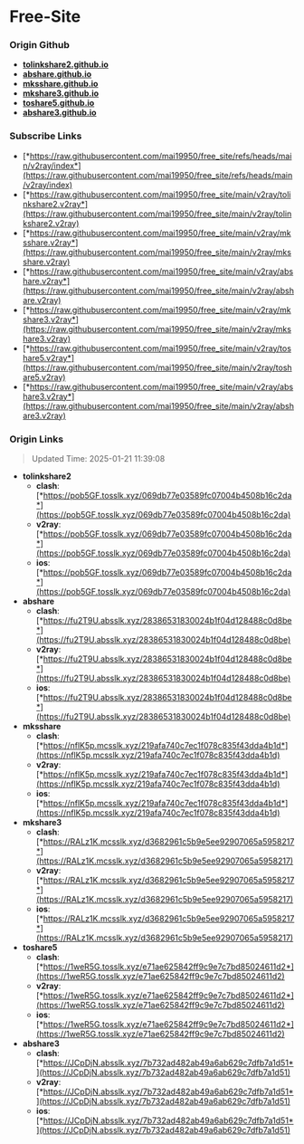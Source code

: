 # Free-Site

### Origin Github

- [**tolinkshare2.github.io**](https://github.com/tolinkshare2/tolinkshare2.github.io)
- [**abshare.github.io**](https://github.com/abshare/abshare.github.io)
- [**mksshare.github.io**](https://github.com/mksshare/mksshare.github.io)
- [**mkshare3.github.io**](https://github.com/mkshare3/mkshare3.github.io)
- [**toshare5.github.io**](https://github.com/toshare5/toshare5.github.io)
- [**abshare3.github.io**](https://github.com/abshare3/abshare3.github.io)

### Subscribe Links

- [*https://raw.githubusercontent.com/mai19950/free_site/refs/heads/main/v2ray/index*](https://raw.githubusercontent.com/mai19950/free_site/refs/heads/main/v2ray/index)
- [*https://raw.githubusercontent.com/mai19950/free_site/main/v2ray/tolinkshare2.v2ray*](https://raw.githubusercontent.com/mai19950/free_site/main/v2ray/tolinkshare2.v2ray)
- [*https://raw.githubusercontent.com/mai19950/free_site/main/v2ray/mksshare.v2ray*](https://raw.githubusercontent.com/mai19950/free_site/main/v2ray/mksshare.v2ray)
- [*https://raw.githubusercontent.com/mai19950/free_site/main/v2ray/abshare.v2ray*](https://raw.githubusercontent.com/mai19950/free_site/main/v2ray/abshare.v2ray)
- [*https://raw.githubusercontent.com/mai19950/free_site/main/v2ray/mkshare3.v2ray*](https://raw.githubusercontent.com/mai19950/free_site/main/v2ray/mkshare3.v2ray)
- [*https://raw.githubusercontent.com/mai19950/free_site/main/v2ray/toshare5.v2ray*](https://raw.githubusercontent.com/mai19950/free_site/main/v2ray/toshare5.v2ray)
- [*https://raw.githubusercontent.com/mai19950/free_site/main/v2ray/abshare3.v2ray*](https://raw.githubusercontent.com/mai19950/free_site/main/v2ray/abshare3.v2ray)

### Origin Links

> Updated Time: 2025-01-21 11:39:08

- **tolinkshare2**
  - **clash**: [*https://pob5GF.tosslk.xyz/069db77e03589fc07004b4508b16c2da*](https://pob5GF.tosslk.xyz/069db77e03589fc07004b4508b16c2da)
  - **v2ray**: [*https://pob5GF.tosslk.xyz/069db77e03589fc07004b4508b16c2da*](https://pob5GF.tosslk.xyz/069db77e03589fc07004b4508b16c2da)
  - **ios**: [*https://pob5GF.tosslk.xyz/069db77e03589fc07004b4508b16c2da*](https://pob5GF.tosslk.xyz/069db77e03589fc07004b4508b16c2da)
- **abshare**
  - **clash**: [*https://fu2T9U.absslk.xyz/28386531830024b1f04d128488c0d8be*](https://fu2T9U.absslk.xyz/28386531830024b1f04d128488c0d8be)
  - **v2ray**: [*https://fu2T9U.absslk.xyz/28386531830024b1f04d128488c0d8be*](https://fu2T9U.absslk.xyz/28386531830024b1f04d128488c0d8be)
  - **ios**: [*https://fu2T9U.absslk.xyz/28386531830024b1f04d128488c0d8be*](https://fu2T9U.absslk.xyz/28386531830024b1f04d128488c0d8be)
- **mksshare**
  - **clash**: [*https://nflK5p.mcsslk.xyz/219afa740c7ec1f078c835f43dda4b1d*](https://nflK5p.mcsslk.xyz/219afa740c7ec1f078c835f43dda4b1d)
  - **v2ray**: [*https://nflK5p.mcsslk.xyz/219afa740c7ec1f078c835f43dda4b1d*](https://nflK5p.mcsslk.xyz/219afa740c7ec1f078c835f43dda4b1d)
  - **ios**: [*https://nflK5p.mcsslk.xyz/219afa740c7ec1f078c835f43dda4b1d*](https://nflK5p.mcsslk.xyz/219afa740c7ec1f078c835f43dda4b1d)
- **mkshare3**
  - **clash**: [*https://RALz1K.mcsslk.xyz/d3682961c5b9e5ee92907065a5958217*](https://RALz1K.mcsslk.xyz/d3682961c5b9e5ee92907065a5958217)
  - **v2ray**: [*https://RALz1K.mcsslk.xyz/d3682961c5b9e5ee92907065a5958217*](https://RALz1K.mcsslk.xyz/d3682961c5b9e5ee92907065a5958217)
  - **ios**: [*https://RALz1K.mcsslk.xyz/d3682961c5b9e5ee92907065a5958217*](https://RALz1K.mcsslk.xyz/d3682961c5b9e5ee92907065a5958217)
- **toshare5**
  - **clash**: [*https://1weR5G.tosslk.xyz/e71ae625842ff9c9e7c7bd85024611d2*](https://1weR5G.tosslk.xyz/e71ae625842ff9c9e7c7bd85024611d2)
  - **v2ray**: [*https://1weR5G.tosslk.xyz/e71ae625842ff9c9e7c7bd85024611d2*](https://1weR5G.tosslk.xyz/e71ae625842ff9c9e7c7bd85024611d2)
  - **ios**: [*https://1weR5G.tosslk.xyz/e71ae625842ff9c9e7c7bd85024611d2*](https://1weR5G.tosslk.xyz/e71ae625842ff9c9e7c7bd85024611d2)
- **abshare3**
  - **clash**: [*https://JCpDjN.absslk.xyz/7b732ad482ab49a6ab629c7dfb7a1d51*](https://JCpDjN.absslk.xyz/7b732ad482ab49a6ab629c7dfb7a1d51)
  - **v2ray**: [*https://JCpDjN.absslk.xyz/7b732ad482ab49a6ab629c7dfb7a1d51*](https://JCpDjN.absslk.xyz/7b732ad482ab49a6ab629c7dfb7a1d51)
  - **ios**: [*https://JCpDjN.absslk.xyz/7b732ad482ab49a6ab629c7dfb7a1d51*](https://JCpDjN.absslk.xyz/7b732ad482ab49a6ab629c7dfb7a1d51)
